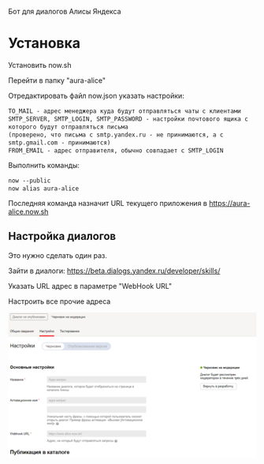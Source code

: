 Бот для диалогов Алисы Яндекса

# Установка

Установить now.sh

Перейти в папку "aura-alice"

Отредактировать файл now.json указать настройки:
```
TO_MAIL - адрес менеджера куда будут отправляться чаты с клиентами
SMTP_SERVER, SMTP_LOGIN, SMTP_PASSWORD - настройки почтового ящика с которого будут отправляться письма
(проверено, что письма c smtp.yandex.ru - не принимаются, а с smtp.gmail.com - принимаются)
FROM_EMAIL - адрес отправителя, обычно совпадает с SMTP_LOGIN
```

Выполнить команды:
```
now --public
now alias aura-alice
```

Последняя команда назначит URL текущего приложения в https://aura-alice.now.sh

## Настройка диалогов

Это нужно сделать один раз.

Зайти в диалоги: https://beta.dialogs.yandex.ru/developer/skills/

Указать URL адрес в параметре "WebHook URL"

Настроить все прочие адреса

![](settings.png)
